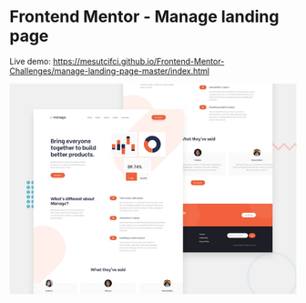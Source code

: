 # Frontend Mentor - Manage landing page

Live demo: https://mesutcifci.github.io/Frontend-Mentor-Challenges/manage-landing-page-master/index.html

![Design preview for the Manage landing page coding challenge](./design/desktop-preview.jpg)

